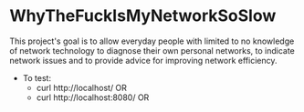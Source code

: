 # WhyTheFuckIsMyNetworkSoSlow

This project's goal is to allow everyday people with limited to no knowledge of network technology to 
diagnose their own personal networks, to indicate network issues and to provide advice for improving network efficiency.


- To test:
  - curl  http://localhost/ OR
  - curl  http://localhost:8080/ OR
